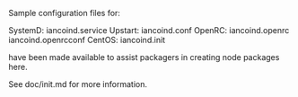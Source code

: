 Sample configuration files for:

SystemD: iancoind.service
Upstart: iancoind.conf
OpenRC:  iancoind.openrc
         iancoind.openrcconf
CentOS:  iancoind.init

have been made available to assist packagers in creating node packages here.

See doc/init.md for more information.
